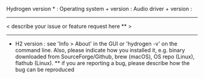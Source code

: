 Hydrogen version *          :
Operating system + version  : 
Audio driver + version      : 

- - - - - - - - - - - - - - - - - - - - - - - - - - - - - - - - - - - - - - - - - - - - - - - - - - - - - - - - -

< describe your issue or feature request here ** >



- - - - - - - - - - - - - - - - - - - - - - - - - - - - - - - - - - - - - - - - - - - - - - - - - - - - - - - - -

*  H2 version : see 'Info > About' in the GUI or 'hydrogen -v' on the command line. Also, please indicate how you installed it, e.g. binary downloaded from SourceForge/Github, brew (macOS), OS repo (Linux), flathub (Linux).
** if you are reporting a bug, please describe how the bug can be reproduced
